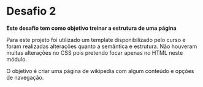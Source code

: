 # Desafio 2

**Este desafio tem como objetivo treinar a estrutura de uma página**

Para este projeto foi utilizado um template disponibilizado pelo curso e foram realizadas alterações quanto a semântica e estrutura.
Não houveram muitas alterações no CSS pois pretendo focar apenas no HTML neste módulo.

O objetivo é criar uma página de wikipedia  com algum conteúdo e opções de navegação.